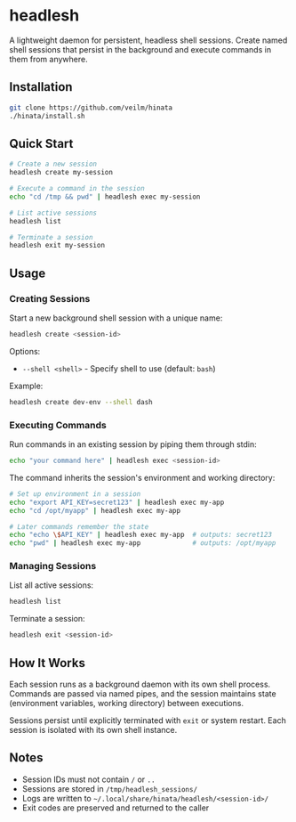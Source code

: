 # headlesh

A lightweight daemon for persistent, headless shell sessions. Create named shell sessions that persist in the background and execute commands in them from anywhere.

## Installation

```bash
git clone https://github.com/veilm/hinata
./hinata/install.sh
```

## Quick Start

```bash
# Create a new session
headlesh create my-session

# Execute a command in the session
echo "cd /tmp && pwd" | headlesh exec my-session

# List active sessions
headlesh list

# Terminate a session
headlesh exit my-session
```

## Usage

### Creating Sessions

Start a new background shell session with a unique name:

```bash
headlesh create <session-id>
```

Options:
- `--shell <shell>` - Specify shell to use (default: `bash`)

Example:
```bash
headlesh create dev-env --shell dash
```

### Executing Commands

Run commands in an existing session by piping them through stdin:

```bash
echo "your command here" | headlesh exec <session-id>
```

The command inherits the session's environment and working directory:

```bash
# Set up environment in a session
echo "export API_KEY=secret123" | headlesh exec my-app
echo "cd /opt/myapp" | headlesh exec my-app

# Later commands remember the state
echo "echo \$API_KEY" | headlesh exec my-app  # outputs: secret123
echo "pwd" | headlesh exec my-app             # outputs: /opt/myapp
```

### Managing Sessions

List all active sessions:
```bash
headlesh list
```

Terminate a session:
```bash
headlesh exit <session-id>
```

## How It Works

Each session runs as a background daemon with its own shell process. Commands are passed via named pipes, and the session maintains state (environment variables, working directory) between executions.

Sessions persist until explicitly terminated with `exit` or system restart. Each session is isolated with its own shell instance.

## Notes

- Session IDs must not contain `/` or `..`
- Sessions are stored in `/tmp/headlesh_sessions/`
- Logs are written to `~/.local/share/hinata/headlesh/<session-id>/`
- Exit codes are preserved and returned to the caller
